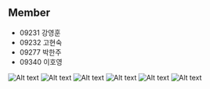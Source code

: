 ## Member
<ul>
 <li> 09231 강영훈 </li>
 <li> 09232 고현숙 </li>
 <li> 09277 박한주 </li>
 <li> 09340 이호영 </li>
</ul>

![Alt text](https://github.com/flghdud1234/ELK_info/blob/master/env_setting/ELK_java_setting/setting1.png)
![Alt text](https://github.com/flghdud1234/ELK_info/blob/master/env_setting/ELK_java_setting/setting2.PNG)
![Alt text](https://github.com/flghdud1234/ELK_info/blob/master/env_setting/ELK_java_setting/setting3.PNG)
![Alt text](https://github.com/flghdud1234/ELK_info/blob/master/env_setting/ELK_java_setting/setting4.PNG)
![Alt text](https://github.com/flghdud1234/ELK_info/blob/master/env_setting/ELK_java_setting/setting5.PNG)
![Alt text](https://github.com/flghdud1234/ELK_info/blob/master/env_setting/ELK_java_setting/setting6.PNG)


